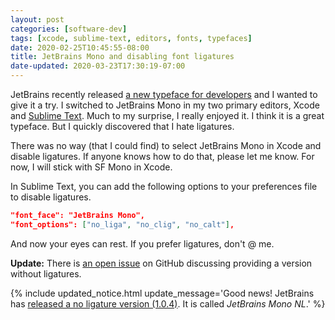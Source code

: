 ```yaml
---
layout: post
categories: [software-dev]
tags: [xcode, sublime-text, editors, fonts, typefaces]
date: 2020-02-25T10:45:55-08:00
title: JetBrains Mono and disabling font ligatures
date-updated: 2020-03-23T17:30:19-07:00
---
```


JetBrains recently released [a new typeface for developers](https://www.jetbrains.com/lp/mono/) and I wanted to give it a try. I switched to JetBrains Mono in my two primary editors, Xcode and [Sublime Text](https://www.sublimetext.com). Much to my surprise, I really enjoyed it.  I think it is a great typeface. But I quickly discovered that I hate ligatures.

<!--excerpt-->

There was no way (that I could find) to select JetBrains Mono in Xcode and disable ligatures. If anyone knows how to do that, please let me know. For now, I will stick with SF Mono in Xcode.

In Sublime Text, you can add the following options to your preferences file to disable ligatures.

```json
"font_face": "JetBrains Mono",
"font_options": ["no_liga", "no_clig", "no_calt"],
```

And now your eyes can rest. If you prefer ligatures, don't @ me.

**Update:** There is [an open issue](https://github.com/JetBrains/JetBrainsMono/issues/19) on GitHub discussing providing a version without ligatures.

{% include updated_notice.html
    update_message='Good news! JetBrains has <a href="https://github.com/JetBrains/JetBrainsMono/releases/tag/v1.0.4" class="alert-link">released a no ligature version (1.0.4)</a>. It is called <i>JetBrains Mono NL</i>.'
%}
